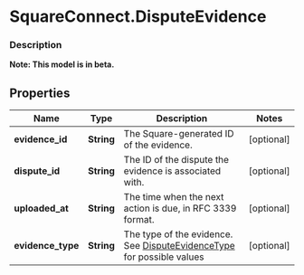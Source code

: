 # SquareConnect.DisputeEvidence

### Description
**Note: This model is in beta.**



## Properties
Name | Type | Description | Notes
------------ | ------------- | ------------- | -------------
**evidence_id** | **String** | The Square-generated ID of the evidence. | [optional] 
**dispute_id** | **String** | The ID of the dispute the evidence is associated with. | [optional] 
**uploaded_at** | **String** | The time when the next action is due, in RFC 3339 format. | [optional] 
**evidence_type** | **String** | The type of the evidence. See [DisputeEvidenceType](#type-disputeevidencetype) for possible values | [optional] 


